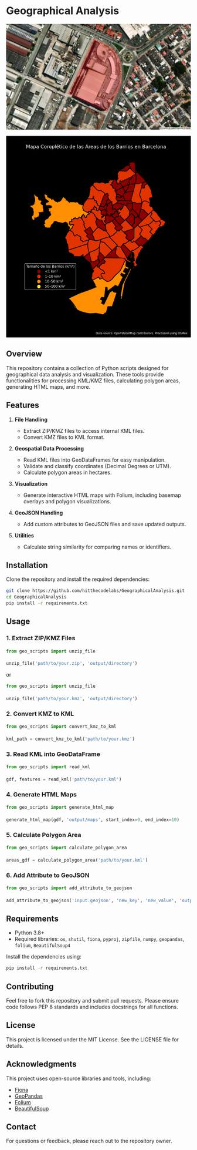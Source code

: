 # Geographical Analysis

![Map](./images/map_polygon_satellite_view.png)

![Map](./images/coropletic_map_barcelona.png)

## Overview
This repository contains a collection of Python scripts designed for geographical data analysis and visualization. These tools provide functionalities for processing KML/KMZ files, calculating polygon areas, generating HTML maps, and more.

## Features

1. **File Handling**
    - Extract ZIP/KMZ files to access internal KML files.
    - Convert KMZ files to KML format.

2. **Geospatial Data Processing**
    - Read KML files into GeoDataFrames for easy manipulation.
    - Validate and classify coordinates (Decimal Degrees or UTM).
    - Calculate polygon areas in hectares.

3. **Visualization**
    - Generate interactive HTML maps with Folium, including basemap overlays and polygon visualizations.

4. **GeoJSON Handling**
    - Add custom attributes to GeoJSON files and save updated outputs.

5. **Utilities**
    - Calculate string similarity for comparing names or identifiers.

## Installation

Clone the repository and install the required dependencies:

```bash
git clone https://github.com/hitthecodelabs/GeographicalAnalysis.git
cd GeographicalAnalysis
pip install -r requirements.txt
```

## Usage

### 1. Extract ZIP/KMZ Files
```python
from geo_scripts import unzip_file

unzip_file('path/to/your.zip', 'output/directory')
```

or

```python
from geo_scripts import unzip_file

unzip_file('path/to/your.kmz', 'output/directory')
```

### 2. Convert KMZ to KML
```python
from geo_scripts import convert_kmz_to_kml

kml_path = convert_kmz_to_kml('path/to/your.kmz')
```

### 3. Read KML into GeoDataFrame
```python
from geo_scripts import read_kml

gdf, features = read_kml('path/to/your.kml')
```

### 4. Generate HTML Maps
```python
from geo_scripts import generate_html_map

generate_html_map(gdf, 'output/maps', start_index=0, end_index=10)
```

### 5. Calculate Polygon Area
```python
from geo_scripts import calculate_polygon_area

areas_gdf = calculate_polygon_area('path/to/your.kml')
```

### 6. Add Attribute to GeoJSON
```python
from geo_scripts import add_attribute_to_geojson

add_attribute_to_geojson('input.geojson', 'new_key', 'new_value', 'output.geojson')
```

## Requirements

- Python 3.8+
- Required libraries: `os`, `shutil`, `fiona`, `pyproj`, `zipfile`, `numpy`, `geopandas`, `folium`, `BeautifulSoup4`

Install the dependencies using:

```bash
pip install -r requirements.txt
```

## Contributing

Feel free to fork this repository and submit pull requests. Please ensure code follows PEP 8 standards and includes docstrings for all functions.

## License

This project is licensed under the MIT License. See the LICENSE file for details.

## Acknowledgments

This project uses open-source libraries and tools, including:

- [Fiona](https://github.com/Toblerity/Fiona)
- [GeoPandas](https://geopandas.org/)
- [Folium](https://python-visualization.github.io/folium/)
- [BeautifulSoup](https://www.crummy.com/software/BeautifulSoup/)

## Contact

For questions or feedback, please reach out to the repository owner.
